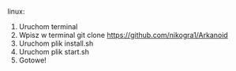 linux:

1. Uruchom terminal
2. Wpisz w terminal git clone https://github.com/nikogra1/Arkanoid
3. Uruchom plik install.sh
4. Uruchom plik start.sh
5. Gotowe!
